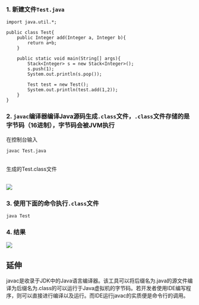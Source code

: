 ### 1. 新建文件`Test.java`
```
import java.util.*;

public class Test{
    public Integer add(Integer a, Integer b){
        return a+b;
    }

    public static void main(String[] args){
        Stack<Integer> s = new Stack<Integer>();
        s.push(1);
        System.out.println(s.pop());

        Test test = new Test();
        System.out.println(test.add(1,2));
    }
}
```

### 2. `javac`编译器编译Java源码生成`.class`文件，`.class`文件存储的是字节码（16进制），字节码会被JVM执行  

在控制台输入
```
javac Test.java
```
<br>
生成的Test.class文件<br><br>

 ![](http://oyrpkn4bk.bkt.clouddn.com/Test.class.JPG)


### 3. 使用下面的命令执行`.class`文件
```
java Test
```

### 4. 结果
![](http://oyrpkn4bk.bkt.clouddn.com/%E6%8E%A7%E5%88%B6%E5%8F%B0%E6%89%A7%E8%A1%8C%E7%BB%93%E6%9E%9C.JPG)

## 延伸
javac是收录于JDK中的Java语言编译器。该工具可以将后缀名为.java的源文件编译为后缀名为.class的可以运行于Java虚拟机的字节码。若开发者使用IDE编写程序，则可以直接进行编译以及运行。而IDE运行javac的实质便是命令行的调用。
